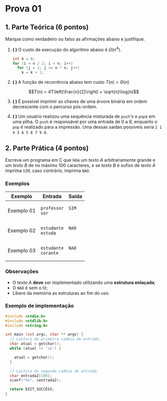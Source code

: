 # Prova 01

## 1. Parte Teórica (6 pontos)

Marque como verdadeiro ou falso as afirmações abaixo e justifique.

1. **( )** O custo de execução do algoritmo abaixo é $\Omega(n^4)$.

   ```c
   int k = 0;
   for (i = n / 2; i < n; i++)
     for (j = 1; j <= n * n; j++)
       k = k + 1;
   ```

2. **( )** A função de recorrência abaixo tem custo $T(n) = \Theta(n)$

$$T(n) = 4T\left(\frac{n}{2}\right) + \sqrt{n}\log(n)$$

3. **( )** É possível imprimir as chaves de uma árvore binária em ordem
decrescente com o percurso pós-ordem.

4. **( )** Um usuário realizou uma sequência misturada de `push`'s e `pop`s
em uma pilha. O `push` é responsável por uma entrada de 0 a 9, enquanto o
`pop` é realizado para a impressão. Uma dessas saídas possíveis seria
`2 1 4 3 6 5 8 7 9 0`.

## 2. Parte Prática (4 pontos)

Escreva um programa em C que leia um *texto A* arbitrariamente grande e um 
*texto B* de no máximo 100 caracteres, e se *texto B* é sufixo de
*texto A* imprima `SIM`, caso contrário, imprima `NAO`.

### Exemplos

<table>
  <thead>
    <th>Exemplo</th>
    <th>Entrada</th>
    <th>Saída</th>
  </thead>
  <tbody>
    <tr>
      <td>Exemplo 01</td>
      <td><pre><code>professor<br>sor</code></pre></td>
      <td valign="top"><pre><code>SIM<br> </code></pre></td>
    </tr>
    <tr>
      <td>Exemplo 02</td>
      <td><pre><code>estudante<br>estuda</code></pre></td>
      <td valign="top"><pre><code>NAO<br> </code></pre></td>
    </tr>
    <tr>
      <td>Exemplo 03</td>
      <td><pre><code>estudante<br>corante</code></pre></td>
      <td valign="top"><pre><code>NAO<br> </code></pre></td>
    </tr>
  </tbody>
</table>

### Observações

- O *texto A* **deve** ser implementado utilizando uma **estrutura enlaçada**;
- O `NAO` é sem o til;
- Libere da memória as estruturas ao fim do uso.

### Exemplo de implementação

```c
#include <stdio.h>
#include <stdlib.h>
#include <string.h>

int main (int argc, char ** argv) {
  // Leitura da primeira cadeia de entrada.
  char atual = getchar();
  while (atual != '\n') {

    atual = getchar();
  }

  // Leitura da segunda cadeia de entrada.
  char entrada2[100];
  scanf("%s", &entrada2);

  return EXIT_SUCCESS;
}
```